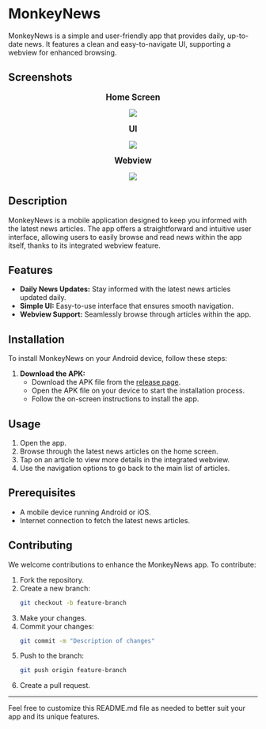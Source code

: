 # MonkeyNews

MonkeyNews is a simple and user-friendly app that provides daily, up-to-date news. It features a clean and easy-to-navigate UI, supporting a webview for enhanced browsing.

## Screenshots

<div align="center">
     <p style="font-size:30dp;"><b><big>Home Screen</big></b></p>
    <img src="https://github.com/piyushchauhan600/Monkey_News/assets/170570912/de1fcd3b-6b38-4e88-8afa-b0e0163e8056"  />
</div>

<div align="center">
        <p style="font-size:30dp;"><b><big>UI</big></b></p>
    <img src="https://github.com/piyushchauhan600/Monkey_News/assets/170570912/fe0f8ca0-1ef2-4b44-9a35-eded796cd831" />
</div>

<div align="center">
       <p style="font-size:30dp;"><b><big>Webview</big></b></p>
    <img src="https://github.com/piyushchauhan600/Monkey_News/assets/170570912/7e89b2f0-998d-454f-867a-031c4d1fa965"  />
</div>

## Description

MonkeyNews is a mobile application designed to keep you informed with the latest news articles. The app offers a straightforward and intuitive user interface, allowing users to easily browse and read news within the app itself, thanks to its integrated webview feature.

## Features

- **Daily News Updates:** Stay informed with the latest news articles updated daily.
- **Simple UI:** Easy-to-use interface that ensures smooth navigation.
- **Webview Support:** Seamlessly browse through articles within the app.

## Installation

To install MonkeyNews on your Android device, follow these steps:

1. **Download the APK:**
    - Download the APK file from the [release page](https://github.com/piyushchauhan600/Monkey_News/releases/tag/v1.0.0).
    - Open the APK file on your device to start the installation process.
    - Follow the on-screen instructions to install the app.

## Usage

1. Open the app.
2. Browse through the latest news articles on the home screen.
3. Tap on an article to view more details in the integrated webview.
4. Use the navigation options to go back to the main list of articles.

## Prerequisites

- A mobile device running Android or iOS.
- Internet connection to fetch the latest news articles.

## Contributing

We welcome contributions to enhance the MonkeyNews app. To contribute:

1. Fork the repository.
2. Create a new branch:
    ```bash
    git checkout -b feature-branch
    ```
3. Make your changes.
4. Commit your changes:
    ```bash
    git commit -m "Description of changes"
    ```
5. Push to the branch:
    ```bash
    git push origin feature-branch
    ```
6. Create a pull request.

---

Feel free to customize this README.md file as needed to better suit your app and its unique features.
